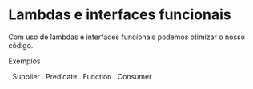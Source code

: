 # Lambdas e interfaces funcionais

Com uso de lambdas e interfaces funcionais podemos otimizar o nosso código. 

Exemplos

. Supplier
. Predicate
. Function
. Consumer
